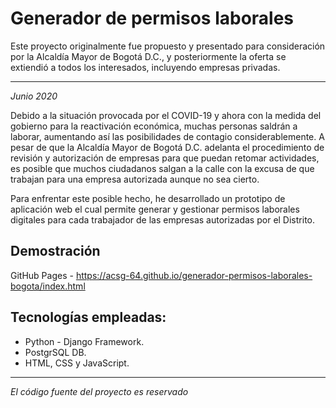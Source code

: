 # Generador de permisos laborales

Este proyecto originalmente fue propuesto y presentado para consideración por la Alcaldía Mayor de Bogotá D.C., y posteriormente la oferta se extiendió a todos los interesados, incluyendo empresas privadas.

***

_Junio 2020_

Debido a la situación provocada por el COVID-19 y ahora con la medida del gobierno para la reactivación económica, muchas personas saldrán a laborar, aumentando así las posibilidades de contagio considerablemente. A pesar de que la Alcaldía Mayor de Bogotá D.C. adelanta el procedimiento de revisión y autorización de empresas para que puedan retomar actividades, es posible que muchos ciudadanos salgan a la calle con la excusa de que trabajan para una empresa autorizada aunque no sea cierto.

Para enfrentar este posible hecho, he desarrollado un prototipo de aplicación web el cual permite generar y gestionar permisos laborales digitales para cada trabajador de las empresas autorizadas por el Distrito.

## Demostración
GitHub Pages - https://acsg-64.github.io/generador-permisos-laborales-bogota/index.html

## Tecnologías empleadas:
* Python - Django Framework.
* PostgrSQL DB.
* HTML, CSS y JavaScript.

***

_El código fuente del proyecto es reservado_
